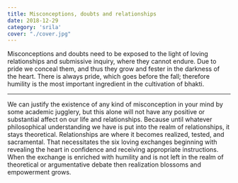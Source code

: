 ```yaml
---
title: Misconceptions, doubts and relationships
date: 2018-12-29
category: 'srila'
cover: "./cover.jpg"
---
```


Misconceptions and doubts need to be exposed to the light of loving relationships and submissive inquiry, where they cannot endure. Due to pride we conceal them, and thus they grow and fester in the darkness of the heart. There is always pride, which goes before the fall; therefore humility is the most important ingredient in the cultivation of bhakti.

******

We can justify the existence of any kind of misconception in your mind by some academic jugglery, but this alone will not have any positive or substantial affect on our life and relationships. Because until whatever philosophical understanding we have is put into the realm of relationships, it stays theoretical. Relationships are where it becomes realized, tested, and sacramental. That necessitates the six loving exchanges beginning with revealing the heart in confidence and receiving appropriate instructions. When the exchange is enriched with humility and is not left in the realm of theoretical or argumentative debate then realization blossoms and empowerment grows.